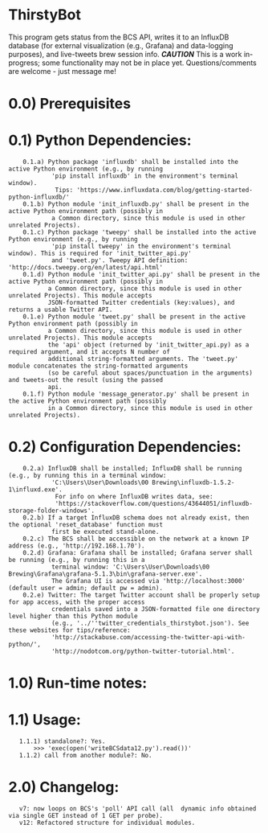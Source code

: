# ThirstyBot
This program gets status from the BCS API, writes it to an InfluxDB database (for external
visualization (e.g., Grafana) and data-logging purposes), and live-tweets brew session info.  ***CAUTION*** This is a work in-progress; some functionality may not be in place yet. Questions/comments are welcome - just message me!

# 0.0) Prerequisites
#    0.1) Python Dependencies:
        0.1.a) Python package 'influxdb' shall be installed into the active Python environment (e.g., by running
                'pip install influxdb' in the environment's terminal window).
                 Tips: 'https://www.influxdata.com/blog/getting-started-python-influxdb/'
        0.1.b) Python module 'init_influxdb.py' shall be present in the active Python environment path (possibly in
                a Common directory, since this module is used in other unrelated Projects).
        0.1.c) Python package 'tweepy' shall be installed into the active Python environment (e.g., by running
                'pip install tweepy' in the environment's terminal window). This is required for 'init_twitter_api.py'
                and 'tweet.py'. Tweepy API definition: 'http://docs.tweepy.org/en/latest/api.html'
        0.1.d) Python module 'init_twitter_api.py' shall be present in the active Python environment path (possibly in
               a Common directory, since this module is used in other unrelated Projects). This module accepts
               JSON-formatted Twitter credentials (key:values), and returns a usable Twitter API.
        0.1.e) Python module 'tweet.py' shall be present in the active Python environment path (possibly in
               a Common directory, since this module is used in other unrelated Projects). This module accepts
               the 'api' object (returned by 'init_twitter_api.py) as a required argument, and it accepts N number of
               additional string-formatted arguments. The 'tweet.py' module concatenates the string-formatted arguments
               (so be careful about spaces/punctuation in the arguments) and tweets-out the result (using the passed
               api.
        0.1.f) Python module 'message_generator.py' shall be present in the active Python environment path (possibly
               in a Common directory, since this module is used in other unrelated Projects).
#    0.2) Configuration Dependencies:
        0.2.a) InfluxDB shall be installed; InfluxDB shall be running (e.g., by running this in a terminal window:
                'C:\Users\User\Downloads\00 Brewing\influxdb-1.5.2-1\influxd.exe'.
                 For info on where InfluxDB writes data, see:
                 'https://stackoverflow.com/questions/43644051/influxdb-storage-folder-windows'.
        0.2.b) If a target InfluxDB schema does not already exist, then the optional 'reset_database' function must
                first be executed stand-alone.
        0.2.c) The BCS shall be accessible on the network at a known IP address (e.g., 'http://192.168.1.70').
        0.2.d) Grafana: Grafana shall be installed; Grafana server shall be running (e.g., by running this in a
                terminal window: 'C:\Users\User\Downloads\00 Brewing\Grafana\grafana-5.1.3\bin\grafana-server.exe'.
                The Grafana UI is accessed via 'http://localhost:3000' (default user = admin; default pw = admin).
        0.2.e) Twitter: The target Twitter account shall be properly setup for app access, with the proper access
                credentials saved into a JSON-formatted file one directory level higher than this Python module
                (e.g., '../''twitter_credentials_thirstybot.json'). See these websites for tips/reference:
                'http://stackabuse.com/accessing-the-twitter-api-with-python/',
                'http://nodotcom.org/python-twitter-tutorial.html'.
# 1.0) Run-time notes:
#   1.1) Usage:
       1.1.1) standalone?: Yes.
           >>> 'exec(open('writeBCSdata12.py').read())'
       1.1.2) call from another module?: No.
# 2.0) Changelog:
       v7: now loops on BCS's 'poll' API call (all  dynamic info obtained via single GET instead of 1 GET per probe).
       v12: Refactored structure for individual modules.
